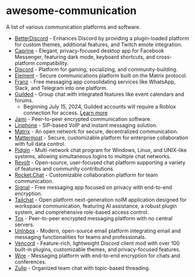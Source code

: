 # awesome-communication

A list of various communication platforms and software.

- [BetterDiscord](https://betterdiscord.app/) - Enhances Discord by providing a plugin-loaded platform for custom themes, additional features, and Twitch emote integration.
- [Caprine](https://sindresorhus.com/caprine/) - Elegant, privacy-focused desktop app for Facebook Messenger, featuring dark mode, keyboard shortcuts, and cross-platform compatibility.
- [Discord](https://discord.com/) - Platform for gaming, socializing, and community-building.
- [Element](https://element.io/) - Secure communications platform built on the Matrix protocol.
- [Franz](https://meetfranz.com/) - Free messaging app consolidating services like WhatsApp, Slack, and Telegram into one platform.
- [Guilded](https://www.guilded.gg/) - Group chat with integrated features like event calendars and forums.
    - Beginning July 15, 2024, Guilded accounts will require a Roblox connection for access. [Learn more](https://www.guilded.gg/blog/update-to-guilded-login-requirements)
- [Jami](https://jami.net/) - Peer-to-peer encrypted communication software.
- [Linphone](https://www.linphone.org/) - SIP-based VoIP and instant messaging solution.
- [Matrix](https://matrix.org/) - An open network for secure, decentralized communication.
- [Mattermost](https://mattermost.com/) - Secure, customizable platform for enterprise collaboration with full data control.
- [Pidgin](http://pidgin.im/) - Multi-network chat program for Windows, Linux, and UNIX-like systems, allowing simultaneous logins to multiple chat networks.
- [Revolt](https://revolt.chat/) - Open-source, user-focused chat platform supporting a variety of features and community contributions.
- [Rocket.Chat](https://www.rocket.chat/) - Customizable collaboration platform for team communication.
- [Signal](https://signal.org/) - Free messaging app focused on privacy with end-to-end encryption.
- [Tailchat](https://tailchat.msgbyte.com/) - Open platform next-generation noIM application designed for workspace communication, featuring AI assistance, a robust plugin system, and comprehensive role-based access control.
- [Tox](https://tox.chat/) - Peer-to-peer encrypted messaging platform with no central servers.
- [UnInbox](https://uninbox.com/) - Modern, open-source email platform integrating email and messaging functionalities for teams and professionals.
- [Vencord](https://vencord.dev/) - Feature-rich, lightweight Discord client mod with over 100 built-in plugins, customizable themes, and privacy-focused features.
- [Wire](https://wire.com/) - Messaging platform with end-to-end encryption for chats and conferences.
- [Zulip](https://zulip.com/) - Organized team chat with topic-based threading.